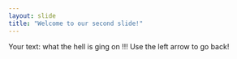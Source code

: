 ```yaml
---
layout: slide
title: "Welcome to our second slide!"
---
```

Your text: what the hell is ging on !!!
Use the left arrow to go back!
